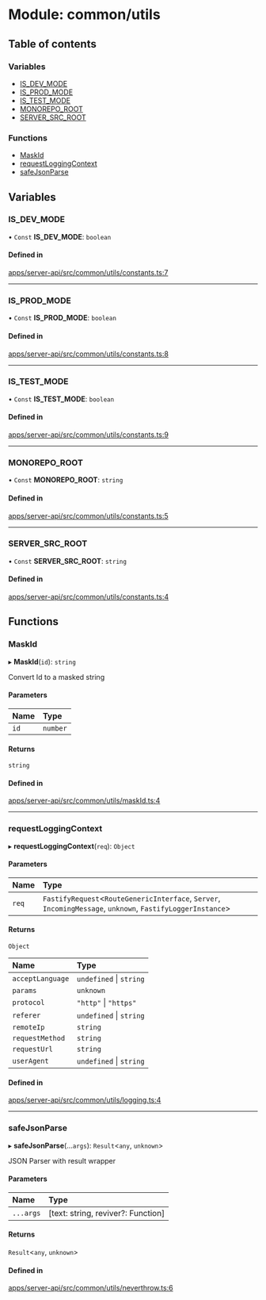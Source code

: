 # Module: common/utils

## Table of contents

### Variables

- [IS_DEV_MODE](common_utils.md#is_dev_mode)
- [IS_PROD_MODE](common_utils.md#is_prod_mode)
- [IS_TEST_MODE](common_utils.md#is_test_mode)
- [MONOREPO_ROOT](common_utils.md#monorepo_root)
- [SERVER_SRC_ROOT](common_utils.md#server_src_root)

### Functions

- [MaskId](common_utils.md#maskid)
- [requestLoggingContext](common_utils.md#requestloggingcontext)
- [safeJsonParse](common_utils.md#safejsonparse)

## Variables

### <a id="is_dev_mode" name="is_dev_mode"></a> IS_DEV_MODE

• `Const` **IS_DEV_MODE**: `boolean`

#### Defined in

[apps/server-api/src/common/utils/constants.ts:7](https://github.com/brickdoc/brickdoc/blob/master/apps/server-api/src/common/utils/constants.ts#L7)

---

### <a id="is_prod_mode" name="is_prod_mode"></a> IS_PROD_MODE

• `Const` **IS_PROD_MODE**: `boolean`

#### Defined in

[apps/server-api/src/common/utils/constants.ts:8](https://github.com/brickdoc/brickdoc/blob/master/apps/server-api/src/common/utils/constants.ts#L8)

---

### <a id="is_test_mode" name="is_test_mode"></a> IS_TEST_MODE

• `Const` **IS_TEST_MODE**: `boolean`

#### Defined in

[apps/server-api/src/common/utils/constants.ts:9](https://github.com/brickdoc/brickdoc/blob/master/apps/server-api/src/common/utils/constants.ts#L9)

---

### <a id="monorepo_root" name="monorepo_root"></a> MONOREPO_ROOT

• `Const` **MONOREPO_ROOT**: `string`

#### Defined in

[apps/server-api/src/common/utils/constants.ts:5](https://github.com/brickdoc/brickdoc/blob/master/apps/server-api/src/common/utils/constants.ts#L5)

---

### <a id="server_src_root" name="server_src_root"></a> SERVER_SRC_ROOT

• `Const` **SERVER_SRC_ROOT**: `string`

#### Defined in

[apps/server-api/src/common/utils/constants.ts:4](https://github.com/brickdoc/brickdoc/blob/master/apps/server-api/src/common/utils/constants.ts#L4)

## Functions

### <a id="maskid" name="maskid"></a> MaskId

▸ **MaskId**(`id`): `string`

Convert Id to a masked string

#### Parameters

| Name | Type     |
| :--- | :------- |
| `id` | `number` |

#### Returns

`string`

#### Defined in

[apps/server-api/src/common/utils/maskId.ts:4](https://github.com/brickdoc/brickdoc/blob/master/apps/server-api/src/common/utils/maskId.ts#L4)

---

### <a id="requestloggingcontext" name="requestloggingcontext"></a> requestLoggingContext

▸ **requestLoggingContext**(`req`): `Object`

#### Parameters

| Name  | Type                                                                                                        |
| :---- | :---------------------------------------------------------------------------------------------------------- |
| `req` | `FastifyRequest`<`RouteGenericInterface`, `Server`, `IncomingMessage`, `unknown`, `FastifyLoggerInstance`\> |

#### Returns

`Object`

| Name             | Type                    |
| :--------------- | :---------------------- |
| `acceptLanguage` | `undefined` \| `string` |
| `params`         | `unknown`               |
| `protocol`       | `"http"` \| `"https"`   |
| `referer`        | `undefined` \| `string` |
| `remoteIp`       | `string`                |
| `requestMethod`  | `string`                |
| `requestUrl`     | `string`                |
| `userAgent`      | `undefined` \| `string` |

#### Defined in

[apps/server-api/src/common/utils/logging.ts:4](https://github.com/brickdoc/brickdoc/blob/master/apps/server-api/src/common/utils/logging.ts#L4)

---

### <a id="safejsonparse" name="safejsonparse"></a> safeJsonParse

▸ **safeJsonParse**(...`args`): `Result`<`any`, `unknown`\>

JSON Parser with result wrapper

#### Parameters

| Name      | Type                               |
| :-------- | :--------------------------------- |
| `...args` | [text: string, reviver?: Function] |

#### Returns

`Result`<`any`, `unknown`\>

#### Defined in

[apps/server-api/src/common/utils/neverthrow.ts:6](https://github.com/brickdoc/brickdoc/blob/master/apps/server-api/src/common/utils/neverthrow.ts#L6)
